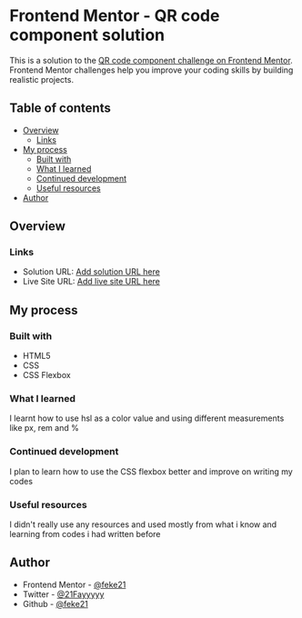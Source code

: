 # Frontend Mentor - QR code component solution

This is a solution to the [QR code component challenge on Frontend Mentor](https://www.frontendmentor.io/challenges/qr-code-component-iux_sIO_H). Frontend Mentor challenges help you improve your coding skills by building realistic projects. 

## Table of contents

- [Overview](#overview)
  - [Links](#links)
- [My process](#my-process)
  - [Built with](#built-with)
  - [What I learned](#what-i-learned)
  - [Continued development](#continued-development)
  - [Useful resources](#useful-resources)
- [Author](#author)

## Overview

### Links

- Solution URL: [Add solution URL here](https://your-solution-url.com)
- Live Site URL: [Add live site URL here](https://your-live-site-url.com)

## My process

 ### Built with

- HTML5 
- CSS
- CSS Flexbox


### What I learned
I learnt how to use hsl as a color value and using different measurements like px, rem and %
### Continued development
I plan to learn how to use the CSS flexbox better and improve on writing my codes
### Useful resources
I didn't really use any resources and used mostly from what i know and learning from codes i had written before

## Author
- Frontend Mentor - [@feke21](https://www.frontendmentor.io/profile/feke21)
- Twitter - [@21Fayyyyy](https://www.twitter.com/21Fayyyyy)
- Github - [@feke21](https://github.com/feke21)

